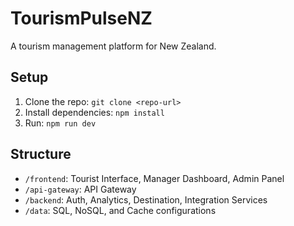 # TourismPulseNZ
A tourism management platform for New Zealand.

## Setup
1. Clone the repo: `git clone <repo-url>`
2. Install dependencies: `npm install`
3. Run: `npm run dev`

## Structure
- `/frontend`: Tourist Interface, Manager Dashboard, Admin Panel
- `/api-gateway`: API Gateway
- `/backend`: Auth, Analytics, Destination, Integration Services
- `/data`: SQL, NoSQL, and Cache configurations